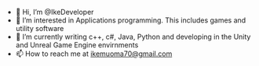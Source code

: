 - 👋 Hi, I’m @IkeDeveloper
- 👀 I’m interested in Applications programming. This includes games and utility software
- 🌱 I’m currently writing c++, c#, Java, Python and developing in the Unity and Unreal Game Engine envirnments
- 📫 How to reach me at ikemuoma70@gmail.com

<!---
IkeDeveloper/IkeDeveloper is a ✨ special ✨ repository because its `README.md` (this file) appears on your GitHub profile.
You can click the Preview link to take a look at your changes.
--->
